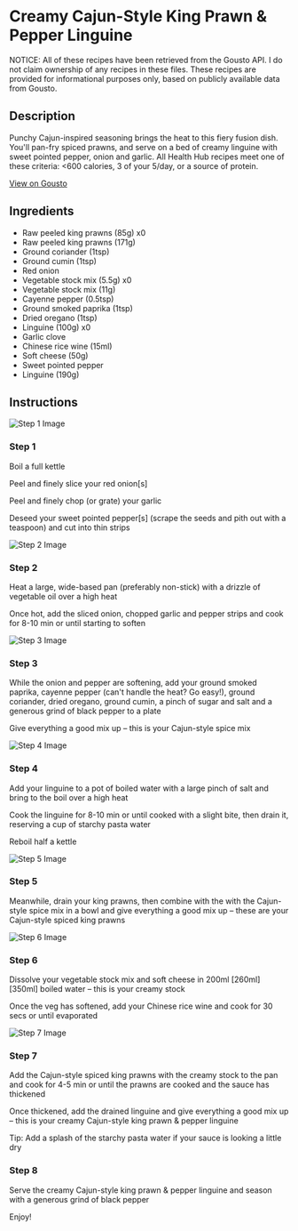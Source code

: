 # Creamy Cajun-Style King Prawn & Pepper Linguine

NOTICE: All of these recipes have been retrieved from the Gousto API. I do not claim ownership of any recipes in these files. These recipes are provided for informational purposes only, based on publicly available data from Gousto.

## Description

Punchy Cajun-inspired seasoning brings the heat to this fiery fusion dish. You'll pan-fry spiced prawns, and serve on a bed of creamy linguine with sweet pointed pepper, onion and garlic. All Health Hub recipes meet one of these criteria: <600 calories, 3 of your 5/day, or a source of protein.

[View on Gousto](https://www.gousto.co.uk/recipes/cookbook/creamy-cajun-prawn-pepper-linguine)

## Ingredients

- Raw peeled king prawns (85g) x0
- Raw peeled king prawns (171g)
- Ground coriander (1tsp)
- Ground cumin (1tsp)
- Red onion
- Vegetable stock mix (5.5g) x0
- Vegetable stock mix (11g)
- Cayenne pepper (0.5tsp)
- Ground smoked paprika (1tsp)
- Dried oregano (1tsp)
- Linguine (100g) x0
- Garlic clove
- Chinese rice wine (15ml)
- Soft cheese (50g)
- Sweet pointed pepper
- Linguine (190g)

## Instructions

![Step 1 Image](https://production-media.gousto.co.uk/cms/recipe-step-image/step-1-1-1646764528339-x200.jpg)

### Step 1

Boil a full kettle

Peel and finely slice your red onion[s]

Peel and finely chop (or grate) your garlic

Deseed your sweet pointed pepper[s] (scrape the seeds and pith out with a teaspoon) and cut into thin strips

![Step 2 Image](https://production-media.gousto.co.uk/cms/recipe-step-image/step-2-1-1646764533830-x200.jpg)

### Step 2

Heat a large, wide-based pan (preferably non-stick) with a drizzle of vegetable oil over a high heat

Once hot, add the sliced onion, chopped garlic and pepper strips and cook for 8-10 min or until starting to soften

![Step 3 Image](https://production-media.gousto.co.uk/cms/recipe-step-image/step-3-1-1646764538876-x200.jpg)

### Step 3

While the onion and pepper are softening, add your ground smoked paprika, cayenne pepper (can't handle the heat? Go easy!), ground coriander, dried oregano, ground cumin, a pinch of sugar and salt and a generous grind of black pepper to a plate

Give everything a good mix up – this is your Cajun-style spice mix

![Step 4 Image](https://production-media.gousto.co.uk/cms/recipe-step-image/step-4-1646764549678-x200.jpg)

### Step 4

Add your linguine to a pot of boiled water with a large pinch of salt and bring to the boil over a high heat

Cook the linguine for 8-10 min or until cooked with a slight bite, then drain it, reserving a cup of starchy pasta water

Reboil half a kettle

![Step 5 Image](https://production-media.gousto.co.uk/cms/recipe-step-image/step-5-1646764559747-x200.jpg)

### Step 5

Meanwhile, drain your king prawns, then combine with the with the Cajun-style spice mix in a bowl and give everything a good mix up – these are your Cajun-style spiced king prawns

![Step 6 Image](https://production-media.gousto.co.uk/cms/recipe-step-image/step-6-1646764565296-x200.jpg)

### Step 6

Dissolve your vegetable stock mix and soft cheese in 200ml <span class="text-purple">[260ml] </span><span class="text-danger">[350ml]</span> boiled water – this is your creamy stock

Once the veg has softened, add your Chinese rice wine and cook for 30 secs or until evaporated

![Step 7 Image](https://production-media.gousto.co.uk/cms/recipe-step-image/step-7-1646764571193-x200.jpg)

### Step 7

Add the Cajun-style spiced king prawns with the creamy stock to the pan and cook for 4-5 min or until the prawns are cooked and the sauce has thickened

Once thickened, add the drained linguine and give everything a good mix up – this is your creamy Cajun-style king prawn & pepper linguine

Tip: Add a splash of the starchy pasta water if your sauce is looking a little dry

### Step 8

Serve the creamy Cajun-style king prawn & pepper linguine and season with a generous grind of black pepper

Enjoy!

